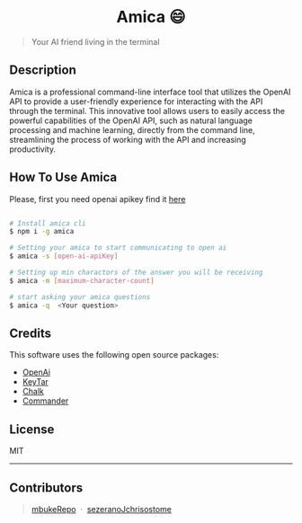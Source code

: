 <h1 align="center">
<br>
<br>
  Amica 😄
  <br>
</h1>

> Your AI friend living in the terminal

## Description

Amica is a professional command-line interface tool that utilizes the OpenAI API to provide a user-friendly experience for interacting with the API through the terminal. This innovative tool allows users to easily access the powerful capabilities of the OpenAI API, such as natural language processing and machine learning, directly from the command line, streamlining the process of working with the API and increasing productivity.


## How To Use Amica

Please, first you need openai apikey find it [here](https://beta.openai.com/account/api-keys)


```bash

# Install amica cli
$ npm i -g amica

# Setting your amica to start communicating to open ai
$ amica -s [open-ai-apiKey]

# Setting up min charactors of the answer you will be receiving
$ amica -m [maximum-character-count]

# start asking your amica questions
$ amica -q  <Your question>

```





## Credits

This software uses the following open source packages:

- [OpenAi](https://www.npmjs.com/package/openai)
- [KeyTar](https://www.npmjs.com/package/keytar)
- [Chalk](https://www.npmjs.com/package/chalk)
- [Commander](https://www.npmjs.com/package/commander)


## License

MIT

---

## Contributors
> [mbukeRepo](https://github.com/mbukeRepo) &nbsp;&middot;&nbsp;
> [sezeranoJchrisostome](https://github.com/sezeranoJchrisostome)
